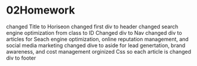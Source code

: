 # 02Homework
changed Title to Horiseon
changed first div to header
changed search engine optimization from class to ID
Changed div to Nav
changed div to articles for Seach engine optimization, online reputation management, and social media marketing
changed dive to aside for lead genertation, brand awareness, and cost management
orginized Css so each article is 
changed div to footer
